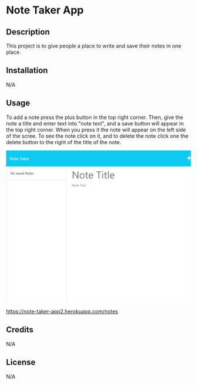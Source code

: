 # Note Taker App

## Description

This project is to give people a place to write and save their notes in one place.

## Installation

N/A

## Usage

To add a note press the plus button in the top right corner. Then, give the note a title and enter text into "note text", and a save button will appear in the top right corner. When you press it the note will appear on the left side of the scree. To see the note click on it, and to delete the note click one the delete button to the right of the title of the note.

![note-taker-app-screenshot](public/assets/images/note-taker-app-screenshot.png)

https://note-taker-app2.herokuapp.com/notes

## Credits

N/A

## License

N/A